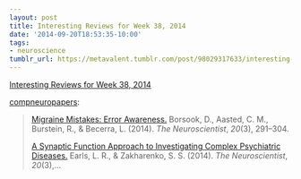 ```yaml
---
layout: post
title: Interesting Reviews for Week 38, 2014
date: '2014-09-20T18:53:35-10:00'
tags:
- neuroscience
tumblr_url: https://metavalent.tumblr.com/post/98029317633/interesting-reviews-for-week-38-2014
---
```

[Interesting Reviews for Week 38, 2014](http://compneuropapers.tumblr.com/post/97714009067/interesting-reviews-for-week-38-2014)  

[compneuropapers](http://compneuropapers.tumblr.com/post/97714009067/interesting-reviews-for-week-38-2014):

> [Migraine Mistakes: Error Awareness.](http://nro.sagepub.com/content/20/3/291?etoc) Borsook, D., Aasted, C. M., Burstein, R., & Becerra, L. (2014). _The Neuroscientist_, _20_(3), 291–304.
> 
> [A Synaptic Function Approach to Investigating Complex Psychiatric Diseases.](http://nro.sagepub.com/content/20/3/257?etoc) Earls, L. R., & Zakharenko, S. S. (2014). _The Neuroscientist_, _20_(3),…

